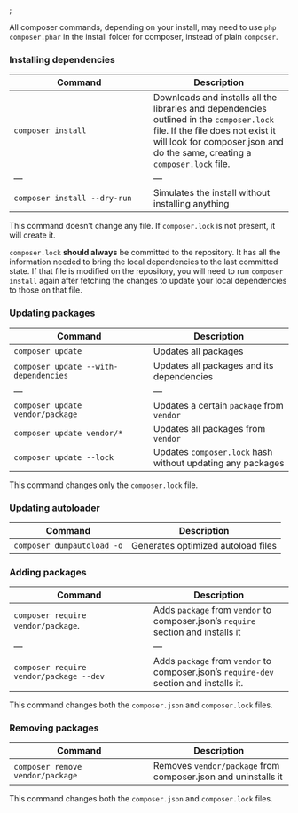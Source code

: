 ;

All composer commands, depending on your install, may need to use `php composer.phar` in the install folder for composer, instead of plain `composer`.

### Installing dependencies

<table><colgroup><col style="width: 50%" /><col style="width: 50%" /></colgroup><thead><tr class="header"><th>Command</th><th>Description</th></tr></thead><tbody><tr class="odd"><td><code>composer install</code></td><td>Downloads and installs all the libraries and dependencies outlined in the <code>composer.lock</code> file. If the file does not exist it will look for composer.json and do the same, creating a <code>composer.lock</code> file.</td></tr><tr class="even"><td>—</td><td>—</td></tr><tr class="odd"><td><code>composer install --dry-run</code></td><td>Simulates the install without installing anything</td></tr></tbody></table>

This command doesn’t change any file. If `composer.lock` is not present, it will create it.

`composer.lock` **should always** be committed to the repository. It has all the information needed to bring the local dependencies to the last committed state. If that file is modified on the repository, you will need to run `composer install` again after fetching the changes to update your local dependencies to those on that file.

### Updating packages

<table><colgroup><col style="width: 50%" /><col style="width: 50%" /></colgroup><thead><tr class="header"><th>Command</th><th>Description</th></tr></thead><tbody><tr class="odd"><td><code>composer update</code></td><td>Updates all packages</td></tr><tr class="even"><td><code>composer update --with-dependencies</code></td><td>Updates all packages and its dependencies</td></tr><tr class="odd"><td>—</td><td>—</td></tr><tr class="even"><td><code>composer update vendor/package</code></td><td>Updates a certain <code>package</code> from <code>vendor</code></td></tr><tr class="odd"><td><code>composer update vendor/*</code></td><td>Updates all packages from <code>vendor</code></td></tr><tr class="even"><td><code>composer update --lock</code></td><td>Updates <code>composer.lock</code> hash without updating any packages</td></tr></tbody></table>

This command changes only the `composer.lock` file.

### Updating autoloader

<table><thead><tr class="header"><th>Command</th><th>Description</th></tr></thead><tbody><tr class="odd"><td><code>composer dumpautoload -o</code></td><td>Generates optimized autoload files</td></tr></tbody></table>

### Adding packages

<table><colgroup><col style="width: 50%" /><col style="width: 50%" /></colgroup><thead><tr class="header"><th>Command</th><th>Description</th></tr></thead><tbody><tr class="odd"><td><code>composer require vendor/package</code>.</td><td>Adds <code>package</code> from <code>vendor</code> to composer.json’s <code>require</code> section and installs it</td></tr><tr class="even"><td>—</td><td>—</td></tr><tr class="odd"><td><code>composer require vendor/package --dev</code></td><td>Adds <code>package</code> from <code>vendor</code> to composer.json’s <code>require-dev</code> section and installs it.</td></tr></tbody></table>

This command changes both the `composer.json` and `composer.lock` files.

### Removing packages

<table><colgroup><col style="width: 50%" /><col style="width: 50%" /></colgroup><thead><tr class="header"><th>Command</th><th>Description</th></tr></thead><tbody><tr class="odd"><td><code>composer remove vendor/package</code></td><td>Removes <code>vendor/package</code> from composer.json and uninstalls it</td></tr></tbody></table>

This command changes both the `composer.json` and `composer.lock` files.
